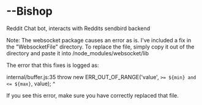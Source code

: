 # --Bishop
Reddit Chat bot, interacts with Reddits sendbird backend


Note: The websocket package causes an error as is. I've included a fix in the "WebsocketFile" directory.
      To replace the file, simply copy it out of the directory and paste it into /node_modules/websocket/lib

The error that this fixes is logged as:

internal/buffer.js:35
    throw new ERR_OUT_OF_RANGE('value', `>= ${min} and <= ${max}`, value);
    ^

If you see this error, make sure you have correctly replaced that file.

